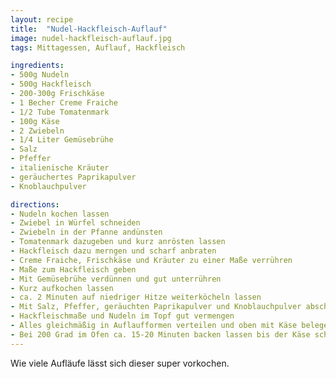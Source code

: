 ```yaml
---
layout: recipe
title:  "Nudel-Hackfleisch-Auflauf"
image: nudel-hackfleisch-auflauf.jpg
tags: Mittagessen, Auflauf, Hackfleisch

ingredients:
- 500g Nudeln
- 500g Hackfleisch
- 200-300g Frischkäse
- 1 Becher Creme Fraiche
- 1/2 Tube Tomatenmark
- 100g Käse
- 2 Zwiebeln
- 1/4 Liter Gemüsebrühe
- Salz
- Pfeffer
- italienische Kräuter
- geräuchertes Paprikapulver
- Knoblauchpulver

directions:
- Nudeln kochen lassen 
- Zwiebel in Würfel schneiden
- Zwiebeln in der Pfanne andünsten
- Tomatenmark dazugeben und kurz anrösten lassen
- Hackfleisch dazu merngen und scharf anbraten
- Creme Fraiche, Frischkäse und Kräuter zu einer Maße verrühren
- Maße zum Hackfleisch geben
- Mit Gemüsebrühe verdünnen und gut unterrühren
- Kurz aufkochen lassen
- ca. 2 Minuten auf niedriger Hitze weiterköcheln lassen
- Mit Salz, Pfeffer, geräuchten Paprikapulver und Knoblauchpulver abschmecken
- Hackfleischmaße und Nudeln im Topf gut vermengen
- Alles gleichmäßig in Auflaufformen verteilen und oben mit Käse belegen oder bestreuen
- Bei 200 Grad im Ofen ca. 15-20 Minuten backen lassen bis der Käse schön goldbraun ist
---
```


Wie viele Aufläufe lässt sich dieser super vorkochen.


